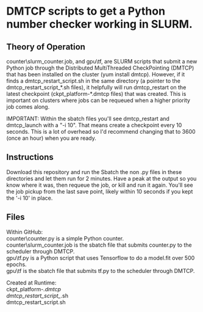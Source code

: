 # DMTCP scripts to get a Python number checker working in SLURM.

## Theory of Operation
counter\slurm_counter.job, and gpu\tf, are SLURM scripts that submit a new Python job through the Distributed MultiThreaded CheckPointing (DMTCP) that has been installed on the cluster (yum install dmtcp). However, if it finds a dmtcp_restart_script.sh in the same directory (a pointer to the dmtcp_restart_script_\*.sh files), it helpfully will run dmtcp_restart on the latest checkpoint (ckpt_platform-\*.dmtcp files) that was created. This is important on clusters where jobs can be requeued when a higher priority job comes along.

IMPORTANT: Within the sbatch files you'll see dmtcp_restart and dmtcp_launch with a "-i 10". That means create a checkpoint every 10 seconds. This is a lot of overhead so I'd recommend changing that to 3600 (once an hour) when you are ready.

## Instructions
Download this repository and run the Sbatch the non .py files in these directories and let them run for 2 minutes. Have a peak at the output so you know where it was, then requeue the job, or kill and run it again. You'll see the job pickup from the last save point, likely within 10 seconds if you kept the '-i 10' in place.

## Files
Within GitHub:  
counter\counter.py is a simple Python counter.  
counter\slurm_counter.job is the sbatch file that submits counter.py to the scheduler through DMTCP.  
gpu\tf.py is a Python script that uses Tensorflow to do a model.fit over 500 epochs.  
gpu\tf is the sbatch file that submits tf.py to the scheduler through DMTCP.  

Created at Runtime:  
ckpt_platform-*.dmtcp  
dmtcp_restart_script_*.sh  
dmtcp_restart_script.sh  

